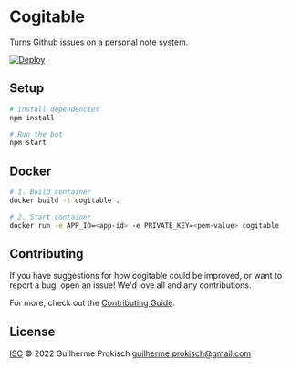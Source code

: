 # Cogitable

Turns Github issues on a personal note system.

[![Deploy](https://www.herokucdn.com/deploy/button.svg)](https://heroku.com/deploy)


## Setup


```sh
# Install dependencies
npm install

# Run the bot
npm start
```

## Docker

```sh
# 1. Build container
docker build -t cogitable .

# 2. Start container
docker run -e APP_ID=<app-id> -e PRIVATE_KEY=<pem-value> cogitable
```

## Contributing

If you have suggestions for how cogitable could be improved, or want to report a bug, open an issue! We'd love all and any contributions.

For more, check out the [Contributing Guide](CONTRIBUTING.md).

## License

[ISC](LICENSE) © 2022 Guilherme Prokisch <guilherme.prokisch@gmail.com>
